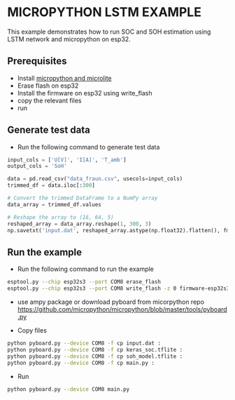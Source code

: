 # MICROPYTHON LSTM EXAMPLE

This example demonstrates how to run SOC and SOH estimation using LSTM network and micropython on esp32.


## Prerequisites

- Install [micropython and microlite](https://github.com/adithyab94/tensorflow-micropython-examples)
- Erase flash on esp32 
- Install the firmware on esp32 using write_flash
- copy the relevant files
- run

## Generate test data

- Run the following command to generate test data
```python
input_cols = ['U[V]', 'I[A]', 'T_amb'] 
output_cols = 'SoH'

data = pd.read_csv("data_fraun.csv", usecols=input_cols)
trimmed_df = data.iloc[:300]

# Convert the trimmed DataFrame to a NumPy array
data_array = trimmed_df.values

# Reshape the array to (16, 64, 5)
reshaped_array = data_array.reshape(1, 300, 3)
np.savetxt('input.dat', reshaped_array.astype(np.float32).flatten(), fmt='%f')
```

## Run the example

- Run the following command to run the example
```bash
esptool.py --chip esp32s3 --port COM8 erase_flash
esptool.py --chip esp32s3 --port COM8 write_flash -z 0 firmware-esp32s3-cam.bin
```

- use ampy package or download pyboard from micorpython repo
https://github.com/micropython/micropython/blob/master/tools/pyboard.py

- Copy files
```bash
python pyboard.py --device COM8 -f cp input.dat :
python pyboard.py --device COM8 -f cp keras_soc.tflite :
python pyboard.py --device COM8 -f cp soh_model.tflite :
python pyboard.py --device COM8 -f cp main.py :
```

- Run

```bash
python pyboard.py --device COM8 main.py
```

